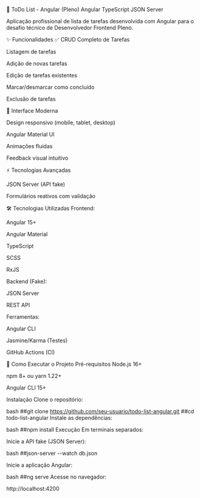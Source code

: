 📝 ToDo List - Angular (Pleno)
Angular
TypeScript
JSON Server

Aplicação profissional de lista de tarefas desenvolvida com Angular para o desafio técnico de Desenvolvedor Frontend Pleno.

✨ Funcionalidades
✅ CRUD Completo de Tarefas

Listagem de tarefas

Adição de novas tarefas

Edição de tarefas existentes

Marcar/desmarcar como concluído

Exclusão de tarefas

🎨 Interface Moderna

Design responsivo (mobile, tablet, desktop)

Angular Material UI

Animações fluidas

Feedback visual intuitivo

⚡ Tecnologias Avançadas

JSON Server (API fake)

Formulários reativos com validação

🛠 Tecnologias Utilizadas
Frontend:

Angular 15+

Angular Material

TypeScript

SCSS

RxJS

Backend (Fake):

JSON Server

REST API

Ferramentas:

Angular CLI

Jasmine/Karma (Testes)

GitHub Actions (CI)

🚀 Como Executar o Projeto
Pré-requisitos
Node.js 16+

npm 8+ ou yarn 1.22+

Angular CLI 15+

Instalação
Clone o repositório:

bash
##git clone https://github.com/seu-usuario/todo-list-angular.git
##cd todo-list-angular
Instale as dependências:

bash
##npm install
Execução
Em terminais separados:

Inicie a API fake (JSON Server):

bash
##json-server --watch db.json

Inicie a aplicação Angular:

bash
##ng serve
Acesse no navegador:

http://localhost:4200
